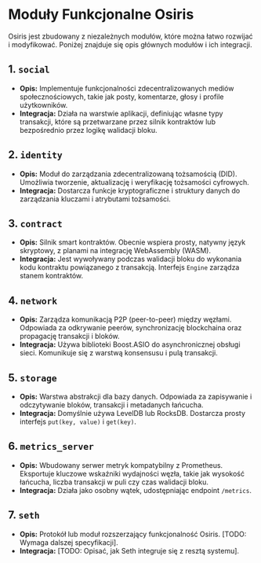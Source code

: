 # Moduły Funkcjonalne Osiris

Osiris jest zbudowany z niezależnych modułów, które można łatwo rozwijać i modyfikować. Poniżej znajduje się opis głównych modułów i ich integracji.

## 1. `social`
*   **Opis:** Implementuje funkcjonalności zdecentralizowanych mediów społecznościowych, takie jak posty, komentarze, głosy i profile użytkowników.
*   **Integracja:** Działa na warstwie aplikacji, definiując własne typy transakcji, które są przetwarzane przez silnik kontraktów lub bezpośrednio przez logikę walidacji bloku.

## 2. `identity`
*   **Opis:** Moduł do zarządzania zdecentralizowaną tożsamością (DID). Umożliwia tworzenie, aktualizację i weryfikację tożsamości cyfrowych.
*   **Integracja:** Dostarcza funkcje kryptograficzne i struktury danych do zarządzania kluczami i atrybutami tożsamości.

## 3. `contract`
*   **Opis:** Silnik smart kontraktów. Obecnie wspiera prosty, natywny język skryptowy, z planami na integrację WebAssembly (WASM).
*   **Integracja:** Jest wywoływany podczas walidacji bloku do wykonania kodu kontraktu powiązanego z transakcją. Interfejs `Engine` zarządza stanem kontraktów.

## 4. `network`
*   **Opis:** Zarządza komunikacją P2P (peer-to-peer) między węzłami. Odpowiada za odkrywanie peerów, synchronizację blockchaina oraz propagację transakcji i bloków.
*   **Integracja:** Używa biblioteki Boost.ASIO do asynchronicznej obsługi sieci. Komunikuje się z warstwą konsensusu i pulą transakcji.

## 5. `storage`
*   **Opis:** Warstwa abstrakcji dla bazy danych. Odpowiada za zapisywanie i odczytywanie bloków, transakcji i metadanych łańcucha.
*   **Integracja:** Domyślnie używa LevelDB lub RocksDB. Dostarcza prosty interfejs `put(key, value)` i `get(key)`.

## 6. `metrics_server`
*   **Opis:** Wbudowany serwer metryk kompatybilny z Prometheus. Eksportuje kluczowe wskaźniki wydajności węzła, takie jak wysokość łańcucha, liczba transakcji w puli czy czas walidacji bloku.
*   **Integracja:** Działa jako osobny wątek, udostępniając endpoint `/metrics`.

## 7. `seth`
*   **Opis:** Protokół lub moduł rozszerzający funkcjonalność Osiris. [TODO: Wymaga dalszej specyfikacji].
*   **Integracja:** [TODO: Opisać, jak Seth integruje się z resztą systemu].
